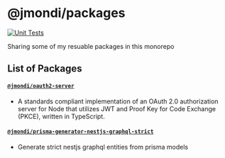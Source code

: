 # @jmondi/packages

[![Unit Tests](https://github.com/jasonraimondi/jmondi/actions/workflows/unit_test.yaml/badge.svg)](https://github.com/jasonraimondi/jmondi/actions/workflows/unit_test.yaml)

Sharing some of my resuable packages in this monorepo

## List of Packages

#### [`@jmondi/oauth2-server`](https://github.com/jasonraimondi/ts-oauth2-server)

* A standards compliant implementation of an OAuth 2.0 authorization server for Node that utilizes JWT and Proof Key for Code Exchange (PKCE), written in TypeScript. 

#### [`@jmondi/prisma-generator-nestjs-graphql-strict`](https://github.com/jasonraimondi/prisma-generator-nestjs-graphql-strict)

* Generate strict nestjs graphql entities from prisma models

[//]: # (INSERT_START)

[//]: # (INSERT_END)
